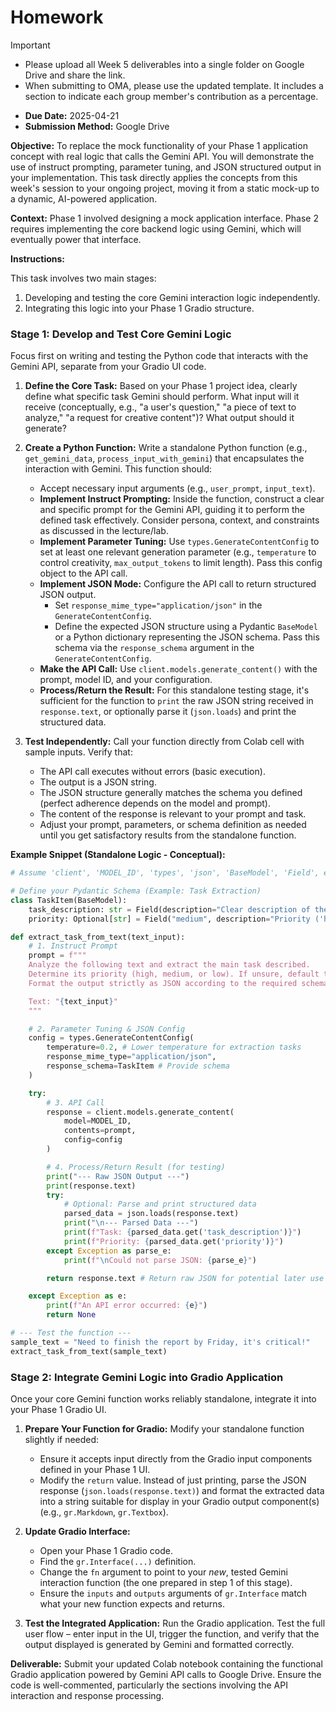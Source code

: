 # Homework

> [!IMPORTANT]  
> - Please upload all Week 5 deliverables into a single folder on Google Drive and share the link.
> - When submitting to OMA, please use the updated template. It includes a section to indicate each group member's contribution as a percentage.  


- **Due Date:** 2025-04-21
- **Submission Method:** Google Drive

**Objective:** To replace the mock functionality of your Phase 1 application concept with real logic that calls the Gemini API. You will demonstrate the use of instruct prompting, parameter tuning, and JSON structured output in your implementation.
This task directly applies the concepts from this week's session to your ongoing project, moving it from a static mock-up to a dynamic, AI-powered application.

**Context:** Phase 1 involved designing a mock application interface. Phase 2 requires implementing the core backend logic using Gemini, which will eventually power that interface.

**Instructions:**

This task involves two main stages: 
1. Developing and testing the core Gemini interaction logic independently. 
2. Integrating this logic into your Phase 1 Gradio structure.

### Stage 1: Develop and Test Core Gemini Logic

Focus first on writing and testing the Python code that interacts with the Gemini API, separate from your Gradio UI code.

1.  **Define the Core Task:** Based on your Phase 1 project idea, clearly define what specific task Gemini should perform. What input will it receive (conceptually, e.g., "a user's question," "a piece of text to analyze," "a request for creative content")? What output should it generate?

2.  **Create a Python Function:** Write a standalone Python function (e.g., `get_gemini_data`, `process_input_with_gemini`) that encapsulates the interaction with Gemini. This function should:
    *   Accept necessary input arguments (e.g., `user_prompt`, `input_text`).
    *   **Implement Instruct Prompting:** Inside the function, construct a clear and specific prompt for the Gemini API, guiding it to perform the defined task effectively. Consider persona, context, and constraints as discussed in the lecture/lab.
    *   **Implement Parameter Tuning:** Use `types.GenerateContentConfig` to set at least one relevant generation parameter (e.g., `temperature` to control creativity, `max_output_tokens` to limit length). Pass this config object to the API call.
    *   **Implement JSON Mode:** Configure the API call to return structured JSON output.
        *   Set `response_mime_type="application/json"` in the `GenerateContentConfig`.
        *   Define the expected JSON structure using a Pydantic `BaseModel` or a Python dictionary representing the JSON schema. Pass this schema via the `response_schema` argument in the `GenerateContentConfig`.
    *   **Make the API Call:** Use `client.models.generate_content()` with the prompt, model ID, and your configuration.
    *   **Process/Return the Result:** For this standalone testing stage, it's sufficient for the function to `print` the raw JSON string received in `response.text`, or optionally parse it (`json.loads`) and print the structured data.

3.  **Test Independently:** Call your function directly from Colab cell with sample inputs. Verify that:
    *   The API call executes without errors (basic execution).
    *   The output is a JSON string.
    *   The JSON structure generally matches the schema you defined (perfect adherence depends on the model and prompt).
    *   The content of the response is relevant to your prompt and task.
    *   Adjust your prompt, parameters, or schema definition as needed until you get satisfactory results from the standalone function.

**Example Snippet (Standalone Logic - Conceptual):**

```python
# Assume 'client', 'MODEL_ID', 'types', 'json', 'BaseModel', 'Field', etc. are imported

# Define your Pydantic Schema (Example: Task Extraction)
class TaskItem(BaseModel):
    task_description: str = Field(description="Clear description of the task")
    priority: Optional[str] = Field("medium", description="Priority ('high', 'medium', 'low')")

def extract_task_from_text(text_input):
    # 1. Instruct Prompt
    prompt = f"""
    Analyze the following text and extract the main task described.
    Determine its priority (high, medium, or low). If unsure, default to medium.
    Format the output strictly as JSON according to the required schema.

    Text: "{text_input}"
    """

    # 2. Parameter Tuning & JSON Config
    config = types.GenerateContentConfig(
        temperature=0.2, # Lower temperature for extraction tasks
        response_mime_type="application/json",
        response_schema=TaskItem # Provide schema
    )

    try:
        # 3. API Call
        response = client.models.generate_content(
            model=MODEL_ID,
            contents=prompt,
            config=config
        )

        # 4. Process/Return Result (for testing)
        print("--- Raw JSON Output ---")
        print(response.text)
        try:
            # Optional: Parse and print structured data
            parsed_data = json.loads(response.text)
            print("\n--- Parsed Data ---")
            print(f"Task: {parsed_data.get('task_description')}")
            print(f"Priority: {parsed_data.get('priority')}")
        except Exception as parse_e:
            print(f"\nCould not parse JSON: {parse_e}")

        return response.text # Return raw JSON for potential later use

    except Exception as e:
        print(f"An API error occurred: {e}")
        return None

# --- Test the function ---
sample_text = "Need to finish the report by Friday, it's critical!"
extract_task_from_text(sample_text)
```

### Stage 2: Integrate Gemini Logic into Gradio Application

Once your core Gemini function works reliably standalone, integrate it into your Phase 1 Gradio UI.

1.  **Prepare Your Function for Gradio:** Modify your standalone function slightly if needed:
    *   Ensure it accepts input directly from the Gradio input components defined in your Phase 1 UI.
    *   Modify the `return` value. Instead of just printing, parse the JSON response (`json.loads(response.text)`) and format the extracted data into a string suitable for display in your Gradio output component(s) (e.g., `gr.Markdown`, `gr.Textbox`).

2.  **Update Gradio Interface:**
    *   Open your Phase 1 Gradio code.
    *   Find the `gr.Interface(...)` definition.
    *   Change the `fn` argument to point to your *new*, tested Gemini interaction function (the one prepared in step 1 of this stage).
    *   Ensure the `inputs` and `outputs` arguments of `gr.Interface` match what your new function expects and returns.

3.  **Test the Integrated Application:** Run the Gradio application. Test the full user flow – enter input in the UI, trigger the function, and verify that the output displayed is generated by Gemini and formatted correctly.

**Deliverable:** Submit your updated Colab notebook containing the functional Gradio application powered by Gemini API calls to Google Drive. Ensure the code is well-commented, particularly the sections involving the API interaction and response processing.

